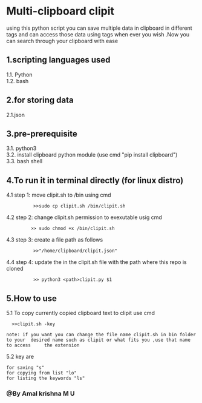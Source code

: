 #  Multi-clipboard clipit 

using this python script you can save multiple data in clipboard in different tags and can access those data using tags when ever you wish .Now you can search through your clipboard with ease 


## 1.scripting languages used 

  1.1. Python   
  1.2. bash




## 2.for storing data

  2.1.json



## 3.pre-prerequisite

  3.1. python3  
  3.2. install clipboard python module (use cmd "pip install clipboard")    
  3.3. bash shell  





## 4.To run it in terminal directly (for linux distro)  

  4.1 step 1: move clipit.sh to /bin using cmd 

              >>sudo cp clipit.sh /bin/clipit.sh



  4.2 step 2: change clipit.sh permission to exexutable usig cmd 


             >> sudo chmod +x /bin/clipit.sh
             
             
  4.3 step 3: create a file path as follows
  
  
              >>"/home/clipboard/clipit.json"
          
          
          
  4.4 step 4: update the <path> in the clipit.sh file with the path where this repo is cloned 
  
              >> python3 <path>clipit.py $1
             
          

## 5.How to use

   5.1  To copy currently copied clipboard text to clipit use cmd 

      
      >>clipit.sh -key
    
    note: if you want you can change the file name clipit.sh in bin folder to your  desired name such as clipit or what fits you ,use that name to access     the extension

   5.2  key are 

    for saving "s"
    for copying from list "lo"
    for listing the keywords "ls"
    

### @By Amal krishna M U 
